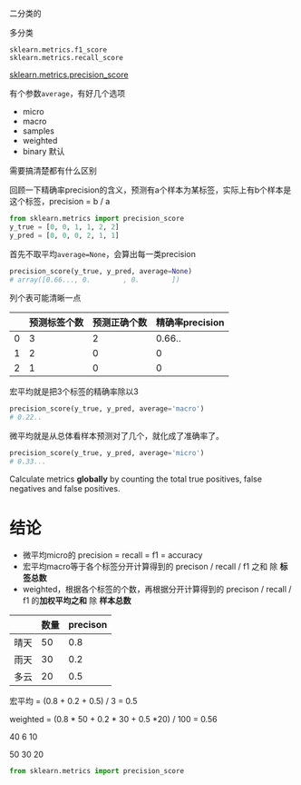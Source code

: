 二分类的

多分类

```
sklearn.metrics.f1_score
sklearn.metrics.recall_score
```

[sklearn.metrics.precision_score](https://scikit-learn.org/stable/modules/generated/sklearn.metrics.precision_score.html#sklearn.metrics.precision_score)

有个参数`average`，有好几个选项

- micro
- macro
- samples
- weighted
- binary 默认

需要搞清楚都有什么区别

回顾一下精确率precision的含义，预测有a个样本为某标签，实际上有b个样本是这个标签，precision = b / a

```python
from sklearn.metrics import precision_score
y_true = [0, 0, 1, 1, 2, 2]
y_pred = [0, 0, 0, 2, 1, 1]
```

首先不取平均`average=None`，会算出每一类precision

```python
precision_score(y_true, y_pred, average=None)
# array([0.66..., 0.        , 0.        ])
```

列个表可能清晰一点

|      | 预测标签个数 | 预测正确个数 | 精确率precision |
| ---- | ------------ | ------------ | --------------- |
| 0    | 3            | 2            | 0.66..          |
| 1    | 2            | 0            | 0               |
| 2    | 1            | 0            | 0               |



宏平均就是把3个标签的精确率除以3

```python
precision_score(y_true, y_pred, average='macro')
# 0.22..
```

微平均就是从总体看样本预测对了几个，就化成了准确率了。

```python
precision_score(y_true, y_pred, average='micro')
# 0.33...
```

Calculate metrics **globally** by counting the total true positives, false negatives and false positives.

# 结论

- 微平均micro的 precision = recall = f1 = accuracy
- 宏平均macro等于各个标签分开计算得到的 precison / recall / f1 之和 除 **标签总数**
- weighted，根据各个标签的个数，再根据分开计算得到的 precison / recall / f1 的**加权平均之和** 除 **样本总数**

|      | 数量 | precison |
| ---- | ---- | -------- |
| 晴天 | 50   | 0.8      |
| 雨天 | 30   | 0.2      |
| 多云 | 20   | 0.5      |

宏平均 = (0.8 + 0.2 + 0.5) / 3 = 0.5

weighted = (0.8 * 50 + 0.2 * 30 + 0.5 *20) / 100 = 0.56

40 6 10

50 30 20 

```python
from sklearn.metrics import precision_score
```


